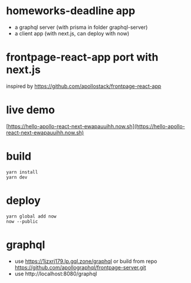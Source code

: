 # homeworks-deadline app
- a graphql server (with prisma in folder graphql-server)
- a client app (with next.js, can deploy with now)

# frontpage-react-app port with next.js
inspired by https://github.com/apollostack/frontpage-react-app

# live demo
[https://hello-apollo-react-next-ewapauuihh.now.sh](https://hello-apollo-react-next-ewapauuihh.now.sh)

# build
```
yarn install
yarn dev
```

# deploy
```
yarn global add now
now --public
```

# graphql
- use https://1jzxrj179.lp.gql.zone/graphql
or build from repo https://github.com/apollographql/frontpage-server.git
- use http://localhost:8080/graphql

